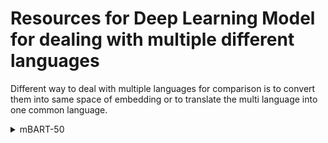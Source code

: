 # Resources for Deep Learning Model for dealing with multiple different languages

Different way to deal with multiple languages for comparison is to convert them into same space of embedding or to translate the multi language into one common language.

<details>
  <summary>mBART-50</summary>
  
  [Link](https://github.com/sdhilip200/Machine-Translation-using-mBART-50-and-HuggingFace/blob/main/Machine_Translation.ipynb)
  
  [Link](https://huggingface.co/facebook/mbart-large-50-many-to-many-mmt)
  
  mBART-50 is a language translation model. This model supports 50 different languages.
  Language codes are as follows:
  
 mbart = {
'Arabic' : 'ar_AR', 
'Czech' : 'cs_CZ', 
'German' : 'de_DE',
'English': 'en_XX', 
'Spanish' : 'es_XX', 
'Estonian' : 'et_EE', 
'Finnish' : 'fi_FI', 
'French' : 'fr_XX', 
'Gujarati' : 'gu_IN', 
'Hindi': 'hi_IN', 
'Italian': 'it_IT', 
'Japanese' : 'ja_XX', 
'Kazakh' : 'kk_KZ', 
'Korean' : 'ko_KR', 
'Lithuanian' : 'lt_LT', 
'Latvian' : 'lv_LV', 
'Burmese': 'my_MM', 
'Nepali' : 'ne_NP', 
'Dutch' : 'nl_XX', 
'Romanian': 'ro_RO', 
'Russian' : 'ru_RU', 
'Sinhala' : 'si_LK', 
'Turkish' : 'tr_TR', 
'Vietnamese' : 'vi_VN', 
'Chinese': 'zh_CN', 
'Afrikaans' : 'af_ZA', 
'Azerbaijani' : 'az_AZ',
'Bengali' : 'bn_IN', 
'Persian' : 'fa_IR', 
'Hebrew' : 'he_IL', 
'Croatian' : 'hr_HR', 
'Indonesian' : 'id_ID', 
'Georgian': 'ka_GE', 
'Khmer' : 'km_KH',
'Macedonian' : 'mk_MK', 
'Malayalam' : 'ml_IN', 
'Mongolian' : 'mn_MN', 
'Marathi' : 'mr_IN', 
'Polish' : 'pl_PL', 
'Pashto' : 'ps_AF',
'Portuguese' : 'pt_XX', 
'Swedish': 'sv_SE', 
'Swahili' : 'sw_KE', 
'Tamil' : 'ta_IN', 
'Telugu' : 'te_IN',
'Thai' : 'th_TH', 
'Tagalog' : 'tl_XX', 
'Ukrainian' : 'uk_UA', 
'Urdu' : 'ur_PK', 
'Xhosa' : 'xh_ZA',
'Galician' :'gl_ES', 
'Slovene' : 'sl_SI'
}
  
</details>
